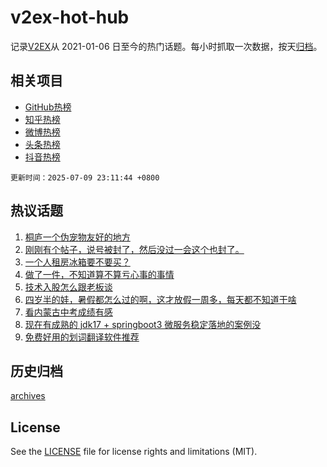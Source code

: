 # v2ex-hot-hub

 记录[V2EX](https://www.v2ex.com/)从 2021-01-06 日至今的热门话题。每小时抓取一次数据，按天[归档](archives)。
 
 ## 相关项目

- [GitHub热榜](https://github.com/lonnyzhang423/github-hot-hub)
- [知乎热榜](https://github.com/lonnyzhang423/zhihu-hot-hub)
- [微博热榜](https://github.com/lonnyzhang423/weibo-hot-hub)
- [头条热榜](https://github.com/lonnyzhang423/toutiao-hot-hub)
- [抖音热榜](https://github.com/lonnyzhang423/douyin-hot-hub)


 `更新时间：2025-07-09 23:11:44 +0800`

## 热议话题

1. [桐庐一个伪宠物友好的地方](https://www.v2ex.com/t/1143901)
1. [刚刚有个帖子，说号被封了，然后没过一会这个也封了。](https://www.v2ex.com/t/1143927)
1. [一个人租房冰箱要不要买？](https://www.v2ex.com/t/1143890)
1. [做了一件，不知道算不算亏心事的事情](https://www.v2ex.com/t/1143903)
1. [技术入股怎么跟老板谈](https://www.v2ex.com/t/1143930)
1. [四岁半的娃，暑假都怎么过的啊，这才放假一周多，每天都不知道干啥](https://www.v2ex.com/t/1143893)
1. [看内蒙古中考成绩有感](https://www.v2ex.com/t/1143891)
1. [现在有成熟的 jdk17 + springboot3 微服务稳定落地的案例没](https://www.v2ex.com/t/1143899)
1. [免费好用的划词翻译软件推荐](https://www.v2ex.com/t/1143953)

## 历史归档

[archives](archives)

## License

See the [LICENSE](LICENSE) file for license rights and limitations (MIT).
